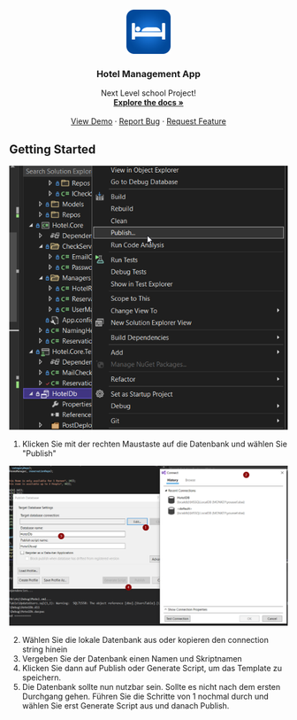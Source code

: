<!-- PROJECT LOGO -->
<br />
<div align="center">
  <a href="https://github.com/youssefcamao/Hotel">
    <img src="Hotel.UI.Wpf/Assets/Images/hotel-logo.png" alt="Logo" width="80" height="80">
  </a>

  <h3 align="center">Hotel Management App</h3>

  <p align="center">
    Next Level school Project!
    <br />
    <a href="Docus/Doku.pdf" target=”_blank”><strong>Explore the docs »</strong></a>
    <br />
    <br />
    <a href="https://github.com/youssefcamao/Hotel" target=”_blank”>View Demo</a>
    ·
    <a href="https://github.com/youssefcamao/Hotel/issues" target=”_blank”>Report Bug</a>
    ·
    <a href="https://github.com/youssefcamao/Hotel/issues" target=”_blank”>Request Feature</a>
  </p>
</div>

<!-- GETTING STARTED -->
## Getting Started

<img src="Screenshots/screenshot1.png" alt="screenshot1">

1. Klicken Sie mit der rechten Maustaste auf die Datenbank und wählen Sie "Publish"

<img src="Screenshots/screenshot2.png" alt="screenshot1">

2. Wählen Sie die lokale Datenbank aus oder kopieren den connection string hinein
3. Vergeben Sie der Datenbank einen Namen und Skriptnamen
4. Klicken Sie dann auf Publish oder Generate Script, um das Template zu speichern.
5. Die Datenbank sollte nun nutzbar sein. Sollte es nicht nach dem ersten Durchgang gehen. Führen Sie die Schritte von 1 nochmal durch und wählen Sie erst Generate Script aus und danach Publish.
